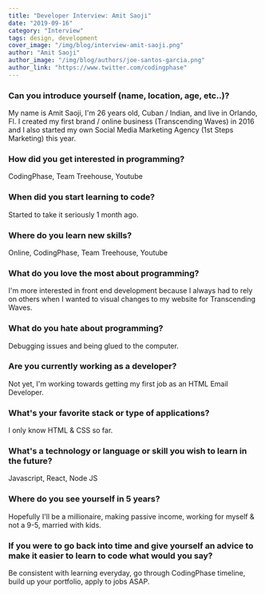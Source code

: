 ```yaml
---
title: "Developer Interview: Amit Saoji"
date: "2019-09-16"
category: "Interview"
tags: design, development
cover_image: "/img/blog/interview-amit-saoji.png"
author: "Amit Saoji"
author_image: "/img/blog/authors/joe-santos-garcia.png"
author_link: "https://www.twitter.com/codingphase"
---
```


### Can you introduce yourself (name, location, age, etc..)?

My name is Amit Saoji, I'm 26 years old, Cuban / Indian, and live in Orlando, Fl. I created my first brand / online business (Transcending Waves) in 2016 and I also started my own Social Media Marketing Agency (1st Steps Marketing) this year.

### How did you get interested in programming?

CodingPhase, Team Treehouse, Youtube

### When did you start learning to code?

Started to take it seriously 1 month ago.

### Where do you learn new skills?

Online, CodingPhase, Team Treehouse, Youtube

### What do you love the most about programming?

I'm more interested in front end development because I always had to rely on others when I wanted to visual changes to my website for Transcending Waves.  

### What do you hate about programming?

Debugging issues and being glued to the computer.

### Are you currently working as a developer?

Not yet, I'm working towards getting my first job as an HTML Email Developer.

### What's your favorite stack or type of applications?

I only know HTML & CSS so far.

### What's a technology or language or skill you wish to learn in the future?

Javascript, React, Node JS

### Where do you see yourself in 5 years?

Hopefully I'll be a millionaire, making passive income, working for myself & not a 9-5, married with kids.

### If you were to go back into time and give yourself an advice to make it easier to learn to code what would you say?

Be consistent with learning everyday, go through CodingPhase timeline, build up your portfolio, apply to jobs ASAP.
